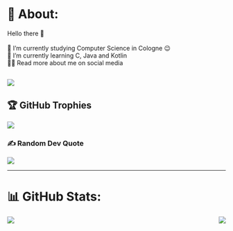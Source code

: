 # 💫 About:
Hello there :wave: <br><br>🔭  I’m currently studying Computer Science in Cologne 😉<br>🌱  I’m currently learning C, Java and Kotlin<br>👨‍💻  Read more about me on social media 

![](https://komarev.com/ghpvc/?username=MaggesMitX&color=blue)
---
## 🏆 GitHub Trophies
![](https://github-profile-trophy.vercel.app/?username=MaggesMitX&theme=discord&no-frame=false&no-bg=false&margin-w=4)

### ✍️ Random Dev Quote

<a>
  <img align="center" src="https://quotes-github-readme.vercel.app/api?type=horizontal&theme=tokyonight" />
</a>

---
# 📊 GitHub Stats:
<a href="https://github.com/anuraghazra/github-readme-stats">
  <img align="left" src="https://github-readme-stats.vercel.app/api/top-langs/?username=MaggesMitX&theme=react&hide_border=false&include_all_commits=true&count_private=true&layout=compact" />
</a>
<a href="https://github.com/anuraghazra/convoychat">
  <img align="right" src="https://github-readme-streak-stats.herokuapp.com/?user=MaggesMitX&theme=react&hide_border=false" />
</a>
<br/>

